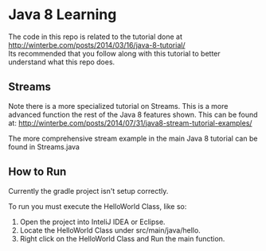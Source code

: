 # Java 8 Learning
The code in this repo is related to the tutorial done at http://winterbe.com/posts/2014/03/16/java-8-tutorial/ <br>
Its recommended that you follow along with this tutorial to better understand what this repo does.

## Streams
Note there is a more specialized tutorial on Streams. This is a more advanced function the rest of the Java 8 features
shown.
This can be found at: http://winterbe.com/posts/2014/07/31/java8-stream-tutorial-examples/

The more comprehensive stream example in the main Java 8 tutorial can be found in Streams.java


## How to Run

Currently the gradle project isn't setup correctly.

To run you must execute the HelloWorld Class, like so:

1. Open the project into InteliJ IDEA or Eclipse.
2. Locate the HelloWorld Class under src/main/java/hello.
3. Right click on the HelloWorld Class and Run the main function.